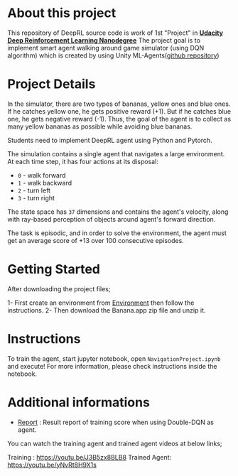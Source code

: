 # About this project

This repository of DeepRL source code is work of 1st "Project" in 
**[Udacity Deep Reinforcement Learning Nanodegree](https://www.udacity.com/course/deep-reinforcement-learning-nanodegree--nd893)**
The project goal is to implement smart agent walking around game simulator (using DQN algorithm)
which is created by using Unity ML-Agents([github repository](https://github.com/Unity-Technologies/ml-agents))

# Project Details

In the simulator, there are two types of bananas, yellow ones and blue ones.
If he catches yellow one, he gets positive reward (+1). But if he catches blue one,
he gets negative reward (-1). Thus, the goal of the agent is to collect
as many yellow bananas as possible while avoiding blue bananas.

Students need to implement DeepRL agent using Python and Pytorch.

The simulation contains a single agent that navigates a large environment.
At each time step, it has four actions at its disposal:

- `0` - walk forward
- `1` - walk backward
- `2` - turn left
- `3` - turn right

The state space has `37` dimensions and contains the agent's velocity,
along with ray-based perception of objects around agent's forward direction.

The task is episodic, and in order to solve the environment, the agent must
get an average score of +13 over 100 consecutive episodes.

# Getting Started
After downloading the project files; 

1- First create an environment from [Environment](./environment.yml) then follow the instructions. 
2- Then download the Banana.app zip file and unzip it. 

# Instructions
To train the agent, start jupyter notebook, open `NavigationProject.ipynb`
and execute! For more information, please check instructions
inside the notebook.

# Additional informations
- [Report](./Report.pdf) : Result report of training score
when using Double-DQN as agent.

You can watch the training agent and trained agent videos at below links; 

Training :  https://youtu.be/J3B5zx8BLB8
Trained Agent: https://youtu.be/yNvRt8H9X1s


